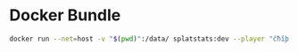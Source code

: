 # Docker Bundle


```bash
docker run --net=host -v "$(pwd)":/data/ splatstats:dev --player "čħîþ ウナギ" --weapon "Hero Shot Replica" --battleMode "All" --download "True"
```